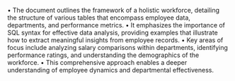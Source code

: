 • The document outlines the framework of a holistic workforce, detailing the structure of various tables that encompass employee 
data, departments, and performance metrics. 
• It emphasizes the importance of SQL syntax for effective data analysis, providing examples that illustrate how to extract meaningful 
insights from employee records. 
• Key areas of focus include analyzing salary comparisons within departments, identifying performance ratings, and understanding the 
demographics of the workforce. 
• This comprehensive approach enables a deeper understanding of employee dynamics and departmental effectiveness.
